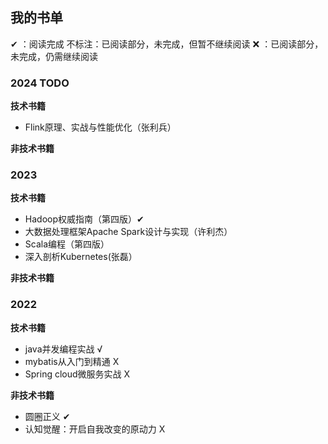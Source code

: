 ## 我的书单
✔ ：阅读完成
不标注：已阅读部分，未完成，但暂不继续阅读
❌ ：已阅读部分，未完成，仍需继续阅读

### 2024 TODO

**技术书籍**
* Flink原理、实战与性能优化（张利兵）

**非技术书籍**

### 2023

**技术书籍**
* Hadoop权威指南（第四版）✔ 
* 大数据处理框架Apache Spark设计与实现（许利杰）
* Scala编程（第四版）
* 深入剖析Kubernetes(张磊）

**非技术书籍**

### 2022

**技术书籍**
* java并发编程实战 √
* mybatis从入门到精通 X
* Spring cloud微服务实战 X

**非技术书籍**
* 圆圈正义 ✔
* 认知觉醒：开启自我改变的原动力 X
